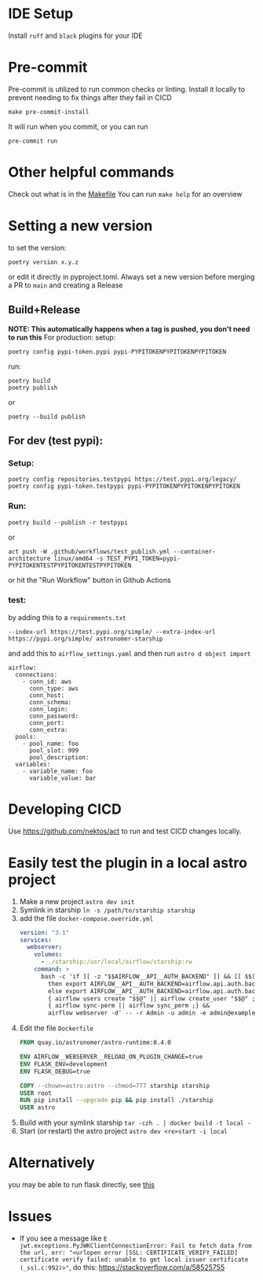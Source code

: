 # IDE Setup

Install `ruff` and `black` plugins for your IDE

# Pre-commit

Pre-commit is utilized to run common checks or linting.
Install it locally to prevent needing to fix things after they fail in CICD

```shell
make pre-commit-install
```

It will run when you commit, or you can run

```shell
pre-commit run
```

# Other helpful commands

Check out what is in the [Makefile](./Makefile)
You can run `make help` for an overview

# Setting a new version

to set the version:

```
poetry version x.y.z
```

or edit it directly in pyproject.toml.
Always set a new version before merging a PR to `main` and creating a Release

## Build+Release

**NOTE: This automatically happens when a tag is pushed, you don't need to run this**
For production:
setup:

```shell
poetry config pypi-token.pypi pypi-PYPITOKENPYPITOKENPYPITOKEN
```

run:

```shell
poetry build
poetry publish
```

or

```shell
poetry --build publish
```

## For dev (test pypi):

### Setup:

```shell
poetry config repositories.testpypi https://test.pypi.org/legacy/
poetry config pypi-token.testpypi pypi-PYPITOKENPYPITOKENPYPITOKEN
```

### Run:

```shell
poetry build --publish -r testpypi
```

or

```shell
act push -W .github/workflows/test_publish.yml --container-architecture linux/amd64 -s TEST_PYPI_TOKEN=pypi-PYPITOKENTESTPYPITOKENTESTPYPITOKEN
```

or hit the "Run Workflow" button in Github Actions

### test:

by adding this to a `requirements.txt`

```shell
--index-url https://test.pypi.org/simple/ --extra-index-url https://pypi.org/simple/ astronomer-starship
```

and add this to `airflow_settings.yaml` and then run `astro d object import`

```shell
airflow:
  connections:
    - conn_id: aws
      conn_type: aws
      conn_host:
      conn_schema:
      conn_login:
      conn_password:
      conn_port:
      conn_extra:
  pools:
    - pool_name: foo
      pool_slot: 999
      pool_description:
  variables:
    - variable_name: foo
      variable_value: bar
```

# Developing CICD

Use https://github.com/nektos/act to run and test CICD changes locally.

# Easily test the plugin in a local astro project

1. Make a new project `astro dev init`
2. Symlink in starship `ln -s /path/to/starship starship`
3. add the file `docker-compose.override.yml`
    ```yaml
    version: "3.1"
    services:
      webserver:
        volumes:
          - ./starship:/usr/local/airflow/starship:rw
        command: >
          bash -c 'if [[ -z "$$AIRFLOW__API__AUTH_BACKEND" ]] && [[ $$(pip show -f apache-airflow | grep basic_auth.py) ]];
            then export AIRFLOW__API__AUTH_BACKEND=airflow.api.auth.backend.basic_auth ;
            else export AIRFLOW__API__AUTH_BACKEND=airflow.api.auth.backend.default ; fi &&
            { airflow users create "$$@" || airflow create_user "$$@" ; } &&
            { airflow sync-perm || airflow sync_perm ;} &&
            airflow webserver -d' -- -r Admin -u admin -e admin@example.com -f admin -l user -p admin
    ```
4. Edit the file `Dockerfile`
    ```Dockerfile
    FROM quay.io/astronomer/astro-runtime:8.4.0

    ENV AIRFLOW__WEBSERVER__RELOAD_ON_PLUGIN_CHANGE=true
    ENV FLASK_ENV=development
    ENV FLASK_DEBUG=true

    COPY --chown=astro:astro --chmod=777 starship starship
    USER root
    RUN pip install --upgrade pip && pip install ./starship
    USER astro
    ```
5. Build with your symlink starship `tar -czh . | docker build -t local -`
6. Start (or restart) the astro project `astro dev <re>start -i local`

# Alternatively

you may be able to run flask directly,
see [this](https://airflow.apache.org/docs/apache-airflow/stable/authoring-and-scheduling/plugins.html#troubleshooting)


# Issues
- If you see a message like `E   jwt.exceptions.PyJWKClientConnectionError: Fail to fetch data from the url, err: "<urlopen error [SSL: CERTIFICATE_VERIFY_FAILED] certificate verify failed: unable to get local issuer certificate (_ssl.c:992)>"`, do this: https://stackoverflow.com/a/58525755
